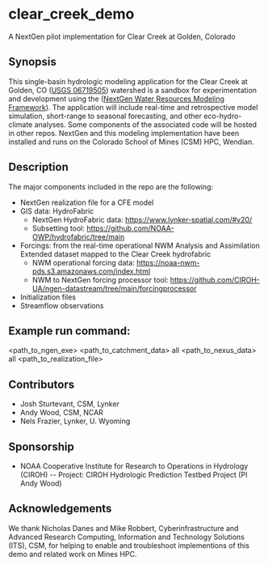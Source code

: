 # clear_creek_demo
A NextGen pilot implementation for Clear Creek at Golden, Colorado

## Synopsis
This single-basin hydrologic modeling application for the Clear Creek at Golden, CO ([USGS 06719505](https://waterdata.usgs.gov/monitoring-location/06719505/#parameterCode=00060&period=P365D&showMedian=false)) watershed is a sandbox for experimentation and development using the ([NextGen Water Resources Modeling Framework](https://github.com/NOAA-OWP/ngen)). The application will include real-time and retrospective model simulation, short-range to seasonal forecasting, and other eco-hydro-climate analyses.  Some components of the associated code will be hosted in other repos. NextGen and this modeling implementation have been installed and runs on the Colorado School of Mines (CSM) HPC, Wendian.  

## Description
The major components included in the repo are the following:
 * NextGen realization file for a CFE model
 * GIS data: HydroFabric
   * NextGen HydroFabric data: https://www.lynker-spatial.com/#v20/
   * Subsetting tool: https://github.com/NOAA-OWP/hydrofabric/tree/main
 * Forcings: from the real-time operational NWM Analysis and Assimilation Extended dataset mapped to the Clear Creek hydrofabric
   * NWM operational forcing data: https://noaa-nwm-pds.s3.amazonaws.com/index.html
   * NWM to NextGen forcing processor tool: https://github.com/CIROH-UA/ngen-datastream/tree/main/forcingprocessor
 * Initialization files
 * Streamflow observations

## Example run command:
<path_to_ngen_exe> <path_to_catchment_data> all <path_to_nexus_data> all <path_to_realization_file>

## Contributors
 * Josh Sturtevant, CSM, Lynker
 * Andy Wood, CSM, NCAR
 * Nels Frazier, Lynker, U. Wyoming

## Sponsorship
 * NOAA Cooperative Institute for Research to Operations in Hydrology (CIROH) -- Project:  CIROH Hydrologic Prediction Testbed Project (PI Andy Wood)

## Acknowledgements
We thank Nicholas Danes and Mike Robbert, Cyberinfrastructure and Advanced Research Computing, Information and Technology Solutions (ITS), CSM, for helping to enable and troubleshoot implementions of this demo and related work on Mines HPC. 
